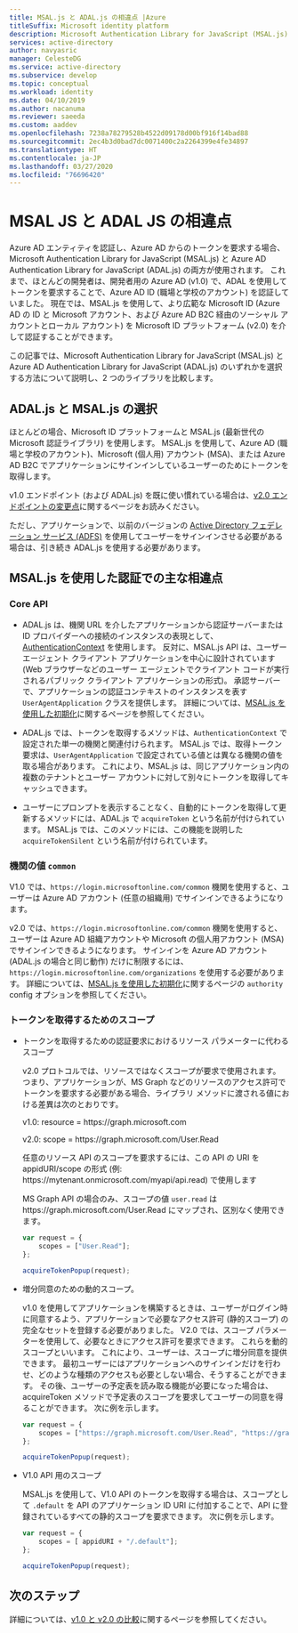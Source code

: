 ```yaml
---
title: MSAL.js と ADAL.js の相違点 |Azure
titleSuffix: Microsoft identity platform
description: Microsoft Authentication Library for JavaScript (MSAL.js) と Azure AD Authentication Library for JavaScript (ADAL.js) の違いと、どちらを使用するかを選択する方法について説明します。
services: active-directory
author: navyasric
manager: CelesteDG
ms.service: active-directory
ms.subservice: develop
ms.topic: conceptual
ms.workload: identity
ms.date: 04/10/2019
ms.author: nacanuma
ms.reviewer: saeeda
ms.custom: aaddev
ms.openlocfilehash: 7238a78279528b4522d09178d00bf916f14bad88
ms.sourcegitcommit: 2ec4b3d0bad7dc0071400c2a2264399e4fe34897
ms.translationtype: HT
ms.contentlocale: ja-JP
ms.lasthandoff: 03/27/2020
ms.locfileid: "76696420"
---
```

# <a name="differences-between-msal-js-and-adal-js"></a>MSAL JS と ADAL JS の相違点

Azure AD エンティティを認証し、Azure AD からのトークンを要求する場合、Microsoft Authentication Library for JavaScript (MSAL.js) と Azure AD Authentication Library for JavaScript (ADAL.js) の両方が使用されます。 これまで、ほとんどの開発者は、開発者用の Azure AD (v1.0) で、ADAL を使用してトークンを要求することで、Azure AD ID (職場と学校のアカウント) を認証していました。 現在では、MSAL.js を使用して、より広範な Microsoft ID (Azure AD の ID と Microsoft アカウント、および Azure AD B2C 経由のソーシャル アカウントとローカル アカウント) を Microsoft ID プラットフォーム (v2.0) を介して認証することができます。

この記事では、Microsoft Authentication Library for JavaScript (MSAL.js) と Azure AD Authentication Library for JavaScript (ADAL.js) のいずれかを選択する方法について説明し、2 つのライブラリを比較します。

## <a name="choosing-between-adaljs-and-msaljs"></a>ADAL.js と MSAL.js の選択

ほとんどの場合、Microsoft ID プラットフォームと MSAL.js (最新世代の Microsoft 認証ライブラリ) を使用します。 MSAL.js を使用して、Azure AD (職場と学校のアカウント)、Microsoft (個人用) アカウント (MSA)、または Azure AD B2C でアプリケーションにサインインしているユーザーのためにトークンを取得します。

v1.0 エンドポイント (および ADAL.js) を既に使い慣れている場合は、[v2.0 エンドポイントの変更点](active-directory-v2-compare.md)に関するページをお読みください。

ただし、アプリケーションで、以前のバージョンの [Active Directory フェデレーション サービス (ADFS)](/windows-server/identity/active-directory-federation-services) を使用してユーザーをサインインさせる必要がある場合は、引き続き ADAL.js を使用する必要があります。

## <a name="key-differences-in-authentication-with-msaljs"></a>MSAL.js を使用した認証での主な相違点

### <a name="core-api"></a>Core API

* ADAL.js は、機関 URL を介したアプリケーションから認証サーバーまたは ID プロバイダーへの接続のインスタンスの表現として、[AuthenticationContext](https://github.com/AzureAD/azure-activedirectory-library-for-js/wiki/Config-authentication-context#authenticationcontext) を使用します。 反対に、MSAL.js API は、ユーザー エージェント クライアント アプリケーションを中心に設計されています (Web ブラウザーなどのユーザー エージェントでクライアント コードが実行されるパブリック クライアント アプリケーションの形式)。 承認サーバーで、アプリケーションの認証コンテキストのインスタンスを表す `UserAgentApplication` クラスを提供します。 詳細については、[MSAL.js を使用した初期化](msal-js-initializing-client-applications.md)に関するページを参照してください。

* ADAL.js では、トークンを取得するメソッドは、`AuthenticationContext` で設定された単一の機関と関連付けられます。 MSAL.js では、取得トークン要求は、`UserAgentApplication` で設定されている値とは異なる機関の値を取る場合があります。 これにより、MSAL.js は、同じアプリケーション内の複数のテナントとユーザー アカウントに対して別々にトークンを取得してキャッシュできます。

* ユーザーにプロンプトを表示することなく、自動的にトークンを取得して更新するメソッドには、ADAL.js で `acquireToken` という名前が付けられています。 MSAL.js では、このメソッドには、この機能を説明した `acquireTokenSilent` という名前が付けられています。

### <a name="authority-value-common"></a>機関の値 `common`

V1.0 では、`https://login.microsoftonline.com/common` 機関を使用すると、ユーザーは Azure AD アカウント (任意の組織用) でサインインできるようになります。

v2.0 では、`https://login.microsoftonline.com/common` 機関を使用すると、ユーザーは Azure AD 組織アカウントや Microsoft の個人用アカウント (MSA) でサインインできるようになります。 サインインを Azure AD アカウント (ADAL.js の場合と同じ動作) だけに制限するには、`https://login.microsoftonline.com/organizations` を使用する必要があります。 詳細については、[MSAL.js を使用した初期化](msal-js-initializing-client-applications.md)に関するページの `authority` config オプションを参照してください。

### <a name="scopes-for-acquiring-tokens"></a>トークンを取得するためのスコープ
* トークンを取得するための認証要求におけるリソース パラメーターに代わるスコープ

    v2.0 プロトコルでは、リソースではなくスコープが要求で使用されます。 つまり、アプリケーションが、MS Graph などのリソースのアクセス許可でトークンを要求する必要がある場合、ライブラリ メソッドに渡される値における差異は次のとおりです。

    v1.0: resource = https\://graph.microsoft.com

    v2.0: scope = https\://graph.microsoft.com/User.Read

    任意のリソース API のスコープを要求するには、この API の URI を appidURI/scope の形式 (例: https:\//mytenant.onmicrosoft.com/myapi/api.read) で使用します

    MS Graph API の場合のみ、スコープの値 `user.read` は https:\//graph.microsoft.com/User.Read にマップされ、区別なく使用できます。

    ```javascript
    var request = {
        scopes = ["User.Read"];
    };

    acquireTokenPopup(request);   
    ```

* 増分同意のための動的スコープ。

    v1.0 を使用してアプリケーションを構築するときは、ユーザーがログイン時に同意するよう、アプリケーションで必要なアクセス許可 (静的スコープ) の完全なセットを登録する必要がありました。 V2.0 では、スコープ パラメーターを使用して、必要なときにアクセス許可を要求できます。 これらを動的スコープといいます。 これにより、ユーザーは、スコープに増分同意を提供できます。 最初ユーザーにはアプリケーションへのサインインだけを行わせ、どのような種類のアクセスも必要としない場合、そうすることができます。 その後、ユーザーの予定表を読み取る機能が必要になった場合は、acquireToken メソッドで予定表のスコープを要求してユーザーの同意を得ることができます。 次に例を示します。

    ```javascript
    var request = {
        scopes = ["https://graph.microsoft.com/User.Read", "https://graph.microsoft.com/Calendar.Read"];
    };

    acquireTokenPopup(request);   
    ```

* V1.0 API 用のスコープ

    MSAL.js を使用して、V1.0 API のトークンを取得する場合は、スコープとして `.default` を API のアプリケーション ID URI に付加することで、API に登録されているすべての静的スコープを要求できます。 次に例を示します。

    ```javascript
    var request = {
        scopes = [ appidURI + "/.default"];
    };

    acquireTokenPopup(request);
    ```

## <a name="next-steps"></a>次のステップ
詳細については、[v1.0 と v2.0 の比較](active-directory-v2-compare.md)に関するページを参照してください。
